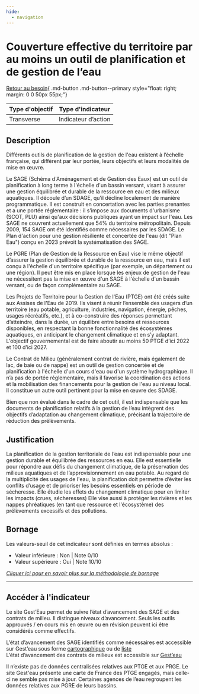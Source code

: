 ```yaml
---
hide:
  - navigation
---
```


# Couverture effective du territoire par au moins un outil de planification et de gestion de l’eau 

[Retour au besoin](https://konsilion.github.io/diag360/pages/besoins/bv1){ .md-button .md-button--primary style="float: right; margin: 0 0 50px 55px;"}

|Type d'objectif|Type d'indicateur|
|--|--|
|Transverse|Indicateur d’action|

## Description

Différents outils de planification de la gestion de l'eau existent à l’échelle française, qui diffèrent par leur portée, leurs objectifs et leurs modalités de mise en œuvre.  
 
Le SAGE (Schéma d'Aménagement et de Gestion des Eaux) est un outil de planification à long terme à l'échelle d'un bassin versant, visant à assurer une gestion équilibrée et durable de la ressource en eau et des milieux aquatiques. Il découle d’un SDAGE, qu’il décline localement de manière programmatique. Il est construit en concertation avec les  parties  prenantes  et  a  une  portée  réglementaire :  il  s’impose  aux  documents d'urbanisme  (SCOT,  PLU)  ainsi  qu'aux  décisions  publiques  ayant  un  impact sur l'eau. Les  SAGE  ne  couvrent  actuellement  que  54%  du  territoire  métropolitain.  Depuis 2009, 154 SAGE ont été identifiés comme nécessaires par les SDAGE. Le Plan d'action pour  une  gestion  résiliente  et  concertée  de  l'eau  (dit  "Plan  Eau")  conçu  en  2023 prévoit la systématisation des SAGE.  

Le  PGRE  (Plan  de  Gestion  de  la  Ressource en Eau) vise le même objectif d’assurer la gestion équilibrée et durable de la ressource en eau, mais il est conçu à l'échelle d'un territoire spécifique (par exemple, un département ou une région). Il peut être mis en place lorsque les enjeux de gestion de l'eau ne nécessitent pas la mise en œuvre d'un SAGE à l'échelle d'un bassin versant, ou de façon complémentaire au SAGE.  
 
Les Projets de Territoire pour la Gestion de l'Eau (PTGE) ont été créés suite aux Assises de  l'Eau  de  2019.  Ils  visent  à  réunir  l’ensemble  des  usagers  d’un  territoire  (eau potable, agriculture, industries, navigation, énergie, pêches, usages récréatifs, etc.), et à co-construire des réponses permettant d’atteindre, dans la durée, un équilibre entre besoins  et  ressources  disponibles,  en  respectant  la  bonne  fonctionnalité  des écosystèmes  aquatiques,  en  anticipant  le changement climatique et en s’y adaptant. 
L'objectif gouvernemental est de faire aboutir au moins 50 PTGE d’ici 2022 et 100 d’ici 2027. 

Le Contrat de Milieu (généralement contrat de rivière, mais également de lac, de baie ou  de  nappe)  est  un  outil  de  gestion  concertée  et  de  planification  à  l'échelle  d'un cours d'eau ou d'un système hydrographique. Il n’a pas de portée réglementaire, mais il  favorise  la  coordination  des  actions  et  la  mobilisation  des  financements  pour  la gestion  de  l'eau  au  niveau local. Il constitue un autre outil pertinent pour la mise en œuvre des SDAGE. 

Bien que non évalué dans le cadre de cet outil, il est indispensable que les documents de  planification  relatifs  à  la  gestion  de  l’eau  intègrent  des  objectifs  d’adaptation  au changement climatique, précisant la trajectoire de réduction des prélèvements.

## Justification

La  planification  de  la  gestion  territoriale  de  l’eau est indispensable pour une gestion durable  et  équilibrée  des  ressources  en  eau.  Elle  est  essentielle  pour  répondre  aux défis  du  changement  climatique,  de  la  préservation  des  milieux  aquatiques  et  de l’approvisionnement en eau potable. Au regard de la multiplicité des usages de l'eau, la  planification  doit  permettre  d’éviter  les conflits d’usage et de prioriser les besoins essentiels  en  période  de sécheresse. Elle étudie les effets du changement climatique pour en limiter les impacts (crues, sécheresses) Elle vise aussi à protéger les rivières et les  nappes  phréatiques  (en  tant  que  ressource  et  l'écosystème)  des  prélèvements excessifs et des pollutions. 

## Bornage

Les valeurs-seuil de cet indicateur sont définies en termes absolus : 
* Valeur inférieure : Non | Note 0/10
* Valeur supérieure : Oui | Note 10/10

*[Cliquer ici pour en savoir plus sur la méthodologie de bornage](https://konsilion.github.io/diag360/pages/indicateurs/methode_bornage)*


---

## Accéder à l'indicateur

Le site Gest’Eau permet de suivre l’état d’avancement des SAGE et des contrats de milieu. Il distingue niveaux d’avancement. Seuls les outils approuvés / en cours mis en œuvre ou en révision peuvent ici être considérés comme effectifs.

L’état d’avancement des SAGE identifiés comme nécessaires est accessible sur Gest’eau sous forme [cartographique](https://www.gesteau.fr/sage#6/46.649/4.570/sdage,sage) ou de [liste](https://www.gesteau.fr/situation/sage/necessaires-sdage)  
L’état d’avancement des contrats de milieux est accessible sur [Gest’eau](https://www.gesteau.fr/contrats#6/46.649/4.570/sdage,contrats)  
         
Il n’existe pas de données centralisées relatives aux PTGE et aux PRGE. Le site Gest'eau présente une carte de France des PTGE engagés, mais celle-ci ne semble pas mise à jour. Certaines agences de l’eau regroupent les données relatives aux PGRE de leurs bassins.  



